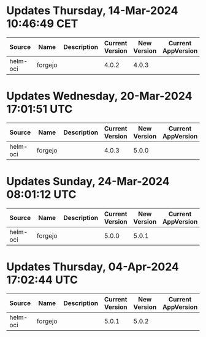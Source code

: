 # Updates Thursday, 14-Mar-2024 10:46:49 CET
| Source   | Name    | Description | Current Version | New Version | Current AppVersion | New AppVersion | Reference                          |
| -------- | ------- | ----------- | --------------- | ----------- | ------------------ | -------------- | ---------------------------------- |
| helm-oci | forgejo |             | 4.0.2           | 4.0.3       |                    | 1.21.7-0       | oci://codeberg.org/forgejo-contrib |

# Updates Wednesday, 20-Mar-2024 17:01:51 UTC
| Source   | Name    | Description | Current Version | New Version | Current AppVersion | New AppVersion | Reference                          |
| -------- | ------- | ----------- | --------------- | ----------- | ------------------ | -------------- | ---------------------------------- |
| helm-oci | forgejo |             | 4.0.3           | 5.0.0       |                    | 1.21.7-0       | oci://codeberg.org/forgejo-contrib |

# Updates Sunday, 24-Mar-2024 08:01:12 UTC
| Source   | Name    | Description | Current Version | New Version | Current AppVersion | New AppVersion | Reference                          |
| -------- | ------- | ----------- | --------------- | ----------- | ------------------ | -------------- | ---------------------------------- |
| helm-oci | forgejo |             | 5.0.0           | 5.0.1       |                    | 1.21.8-0       | oci://codeberg.org/forgejo-contrib |

# Updates Thursday, 04-Apr-2024 17:02:44 UTC
| Source   | Name    | Description | Current Version | New Version | Current AppVersion | New AppVersion | Reference                          |
| -------- | ------- | ----------- | --------------- | ----------- | ------------------ | -------------- | ---------------------------------- |
| helm-oci | forgejo |             | 5.0.1           | 5.0.2       |                    | 1.21.8-0       | oci://codeberg.org/forgejo-contrib |


